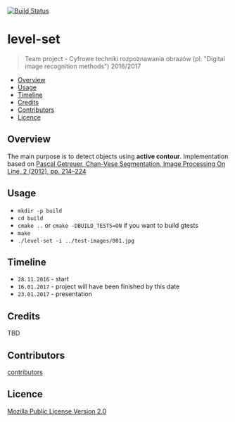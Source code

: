 [![Build Status](https://travis-ci.com/JaroslawWiosna/level-set.svg?token=o1NhkEzXPpzaim9ynHJS&branch=master)](https://travis-ci.com/JaroslawWiosna/level-set)
# level-set
> Team project - Cyfrowe techniki rozpoznawania obrazów (pl. "Digital image recognition methods") 2016/2017

  - [Overview](#overview)
  - [Usage](#usage)
  - [Timeline](#timeline)
  - [Credits](#credits)
  - [Contributors](#contributors)
  - [Licence](#licence)

## Overview

The main purpose is to detect objects using **active contour**.
Implementation based on [Pascal Getreuer, Chan-Vese Segmentation, Image Processing On Line, 2 (2012), pp. 214–224](http://www.ipol.im/pub/art/2012/g-cv)

## Usage

  - `mkdir -p build`
  - `cd build`
  - `cmake ..` or `cmake -DBUILD_TESTS=ON` if you want to build gtests
  - `make`
  - `./level-set -i ../test-images/001.jpg`

## Timeline
  - `28.11.2016` - start
  - `16.01.2017` - project will have been finished by this date
  - `23.01.2017` - presentation

## Credits

TBD

## Contributors

[contributors](https://github.com/JaroslawWiosna/level-set/graphs/contributors)

## Licence

[Mozilla Public License Version 2.0](https://github.com/JaroslawWiosna/level-set/blob/master/LICENCE)
